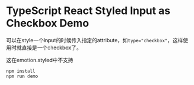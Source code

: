 TypeScript React Styled Input as Checkbox Demo
=====================================================

可以在style一个input的时候传入指定的attribute，如`type="checkbox"`，这样使用时就直接是一个checkbox了。

这在emotion.styled中不支持

```
npm install
npm run demo
```
